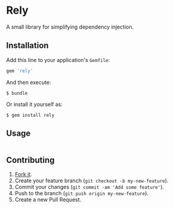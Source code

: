 # Rely

A small library for simplifying dependency injection.


## Installation

Add this line to your application's `Gemfile`:

``` ruby
gem 'rely'
```

And then execute:

    $ bundle

Or install it yourself as:

    $ gem install rely


## Usage

``` ruby
```


## Contributing

  1. [Fork it](https://github.com/tylerhunt/rely/fork).
  2. Create your feature branch (`git checkout -b my-new-feature`).
  3. Commit your changes (`git commit -am 'Add some feature'`).
  4. Push to the branch (`git push origin my-new-feature`).
  5. Create a new Pull Request.
